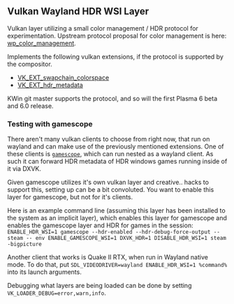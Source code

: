 ## Vulkan Wayland HDR WSI Layer

Vulkan layer utilizing a small color management / HDR protocol for experimentation. Upstream protocol proposal for color management is here: [wp_color_management](https://gitlab.freedesktop.org/wayland/wayland-protocols/-/merge_requests/14).

Implements the following vulkan extensions, if the protocol is supported by the compositor.
- [VK_EXT_swapchain_colorspace](https://registry.khronos.org/vulkan/specs/1.3-extensions/man/html/VK_EXT_swapchain_colorspace.html)
- [VK_EXT_hdr_metadata](https://registry.khronos.org/vulkan/specs/1.3-extensions/man/html/VK_EXT_hdr_metadata.html)

KWin git master supports the protocol, and so will the first Plasma 6 beta and 6.0 release.

### Testing with gamescope

There aren't many vulkan clients to choose from right now, that run on wayland and can make use of the previously mentioned extensions. One of these clients is [`gamescope`](https://github.com/ValveSoftware/gamescope), which can run nested as a wayland client. As such it can forward HDR metadata of HDR windows games running inside of it via DXVK.

Given gamescope utilizes it's own vulkan layer and creative.. hacks to support this, setting up can be a bit convoluted.
You want to enable this layer for gamescope, but not for it's clients.

Here is an example command line (assuming this layer has been installed to the system as an implicit layer), which enables this layer for gamescope and enables the gamescope layer and HDR for games in the session:
`ENABLE_HDR_WSI=1 gamescope --hdr-enabled --hdr-debug-force-output --steam -- env ENABLE_GAMESCOPE_WSI=1 DXVK_HDR=1 DISABLE_HDR_WSI=1 steam -bigpicture`

Another client that works is Quake II RTX, when run in Wayland native mode. To do that, put `SDL_VIDEODRIVER=wayland ENABLE_HDR_WSI=1 %command%` into its launch arguments.

Debugging what layers are being loaded can be done by setting `VK_LOADER_DEBUG=error,warn,info`.
